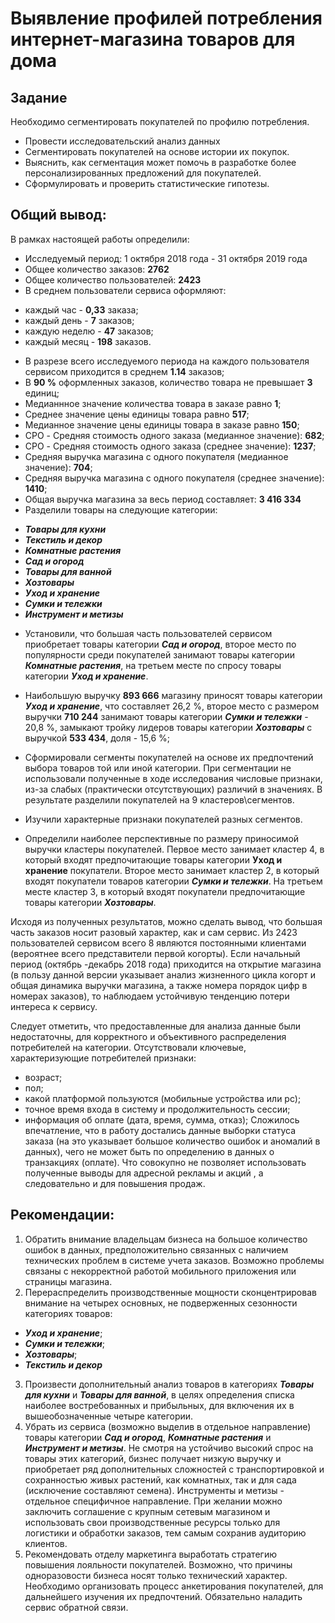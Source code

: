 # Выявление профилей потребления интернет-магазина товаров для дома

Задание
 --------

Необходимо сегментировать покупателей по профилю потребления. 
- Провести исследовательский анализ данных
- Сегментировать покупателей на основе истории их покупок. 
- Выяснить, как сегментация может помочь в разработке более персонализированных предложений для покупателей.
- Сформулировать и проверить статистические гипотезы.

## Общий вывод:

В рамках наcтоящей работы определили:

* Исследуемый период: 1 октября 2018 года - 31 октября 2019 года
* Общее количество заказов: **2762**
* Общее количество пользователей: **2423**
* В среднем пользователи сервиса оформляют:
 - каждый час -  **0,33** заказа;
 - каждый день - **7** заказов;
 - каждую неделю - **47** заказов;
 - каждый месяц - **198** заказов.

* В разрезе всего исследуемого периода на каждого пользователя сервисом приходится в среднем  **1.14** заказов;
* В **90 %** оформленных заказов, количество товара не превышает **3** единиц;
* Медианнное значение количества товара в заказе равно **1**;
* Среднее значение цены единицы товара равно **517**;
* Медианное значение  цены единицы товара в заказе равно **150**;
* CPO - Средняя стоимость одного заказа (медианное значение): **682**;
* CPO - Средняя стоимость одного заказа (среднее значение): **1237**;
* Средняя выручка магазина с одного покупателя (медианное значение): **704**;
* Средняя выручка магазина с одного покупателя (среднее значение): **1410**;
* Общая выручка магазина за весь период составляет: **3 416 334**
* Разделили товары на следующие категории:
 - **_Товары для кухни_**
 - **_Текстиль и декор_**
 - **_Комнатные растения_**
 - **_Сад и огород_**
 - **_Товары для ванной_**
 - **_Хозтовары_**
 - **_Уход и хранение_**
 - **_Сумки и тележки_**
 - **_Инструмент и метизы_**

* Установили, что большая часть пользователей сервисом приобретает товары категории **_Сад и огород_**, второе место по популярности среди покупателей занимают товары категории **_Комнатные растения_**, на третьем месте по спросу товары категории **_Уход и хранение_**. 
* Наибольшую выручку **893 666** магазину приносят товары категории  **_Уход и хранение_**, что составляет 26,2 %, второе место с размером выручки **710 244** занимают товары категории **_Сумки и тележки_** - 20,8 %, замыкают тройку лидеров товары категории **_Хозтовары_** с выручкой **533 434**, доля - 15,6 %;

* Сформировали сегменты покупателей на основе их предпочтений  выбора товаров той или иной категории. При сегментации не использовали полученные в ходе исследования числовые признаки,  из-за слабых (практически отсутствующих) различий в значениях.
В результате разделили покупателей на 9 кластеров\сегментов.
* Изучили характерные признаки покупателей разных сегментов.
* Определили наиболее перспективные по размеру приносимой выручки кластеры покупателей. Первое место занимает кластер 4, в который входят  предпочитающие товары категории **Уход и хранение** покупатели. Второе место занимает кластер 2, в который входят покупатели товаров категории **_Сумки и тележки_**. На третьем месте кластер 3, в который входят покупатели предпочитающие товары категории **_Хозтовары_**.

Исходя из полученных результатов, можно сделать вывод, что большая часть заказов носит разовый характер, как и сам сервис. Из 2423 пользователей сервисом всего 8 являются постоянными клиентами (вероятнее всего представители первой когорты). Если начальный период (октябрь -декабрь 2018 года) приходится на открытие магазина (в пользу данной версии указывает анализ жизненного цикла когорт и общая динамика выручки магазина, а также номера порядок цифр в номерах заказов), то наблюдаем устойчивую тенденцию потери интереса к сервису. 

Следует отметить, что предоставленные для анализа данные были недостаточны, для корректного и объективного распределения потребителей на категории. Отсутствовали ключевые, характеризующие потребителей признаки:
* возраст;
* пол;
* какой платформой пользуются (мобильные устройства или рс);
* точное время входа в систему и продолжительность сессии;
* информация об оплате (дата, время, сумма, отказ);
Сложилось впечатление, что в работу достались данные выборки статуса заказа (на это указывает большое количество ошибок и аномалий в данных), чего не может быть по определению в данных о транзакциях (оплате). Что совокупно не позволяет использовать полученные выводы для адресной рекламы и акций , а следовательно и для повышения продаж.

## Рекомендации:

1. Обратить внимание владельцам бизнеса на большое количество ошибок в данных, предположительно связанных с наличием технических проблем в системе учета заказов. Возможно проблемы связаны с некорректной работой мобильного приложения или страницы магазина.
2. Перераспределить производственные мощности сконцентрировав внимание на четырех основных, не подверженных сезонности категориях товаров:
* **_Уход и хранение_**;
* **_Сумки и тележки_**;
* **_Хозтовары_**;
* **_Текстиль и декор_**
3. Произвести дополнительный анализ товаров в категориях **_Товары для кухни_** и **_Товары для ванной_**, в целях определения списка наиболее востребованных и прибыльных, для включения их в вышеобозначенные четыре категории.
4. Убрать из сервиса (возможно выделив в отдельное направление) товары категории **_Сад и огород_**, **_Комнатные растения_** и **_Инструмент и метизы_**. Не смотря на устойчиво высокий  спрос на товары этих категорий,  бизнес получает низкую выручку и приобретает ряд дополнительных сложностей с транспортировкой и сохранностью  живых растений, как комнатных, так и  для сада (исключение составляют семена). Инструменты и метизы - отдельное специфичное направление. При желании можно заключить соглашение с крупным сетевым магазином и использовать свои производственные ресурсы только для логистики и обработки заказов, тем самым сохранив аудиторию клиентов.
5. Рекомендовать отделу маркетинга выработать стратегию повышения лояльности покупателей. Возможно, что причины одноразовости бизнеса носят только технический характер. Необходимо организовать процесс анкетирования покупателей, для дальнейшего изучения их предпочтений. Обязательно наладить сервис обратной связи. 

